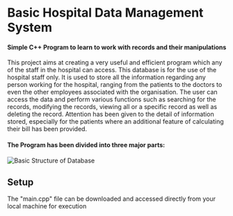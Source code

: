 # Basic Hospital Data Management System
#### Simple C++ Program to learn to work with records and their manipulations

This project aims at creating a very useful and efficient program which any of the staff in the hospital can access. This database is for the use of the hospital staff only. It is used to store all the information regarding any person working for the hospital, ranging from the patients to the doctors to even the other employees associated with the organisation. The user can access the data and perform various functions such as searching for the records, modifying the records, viewing all or a specific record as well as deleting the record. Attention has been given to the detail of information stored, especially for the patients where an additional feature of calculating their bill has been provided. 


#### The Program has been divided into three major parts:

![Basic Structure of Database](https://i.ibb.co/1v2kPpF/Screenshot-2020-09-14-122637.png)


## Setup

The "main.cpp" file can be downloaded and accessed directly from your local machine for execution

